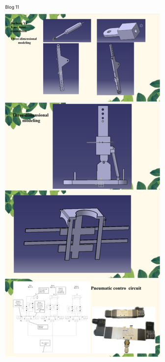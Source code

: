 Blog 11

<img src="src/image.png"  alt="keainie" />

<img src="src/week132.png"  alt="keainie" />

<img src="src/week133.png"  alt="keainie" />

<img src="src/week139.png"  alt="keainie" />
